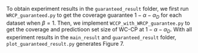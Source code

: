 To obtain experiment results in the `guaranteed_result` folder, we first run `WRCP_guaranteed.py` to get the coverage guarantee $1-\alpha-\alpha_D$ for each dataset when $\beta=1$. Then, we implement `WCCP_with_WRCP_guarantee.py` to get the coverage and predictioon set size of WC-CP at $1-\alpha-\alpha_D$.
With all experiment results in the `main_result` and `guaranteed_result` folder, `plot_guaranteed_result.py` generates Figure 7.
